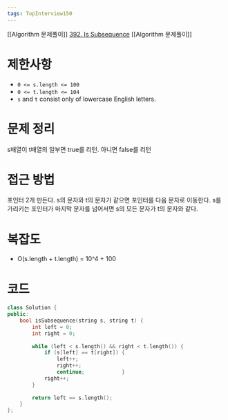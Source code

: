 ```yaml
---
tags: TopInterview150
---
```

[[Algorithm 문제풀이]] 
[392. Is Subsequence](https://leetcode.com/problems/is-subsequence/)
[[Algorithm 문제풀이]]
# 제한사항
- `0 <= s.length <= 100`
- `0 <= t.length <= 104`
- `s` and `t` consist only of lowercase English letters.
# 문제 정리
s배열이 t배열의 일부면 true를 리턴. 아니면 false를 리턴

# 접근 방법
포인터 2개 만든다.
s의 문자와 t의 문자가 같으면 포인터를 다음 문자로 이동한다.
s를 가리키는 포인터가 마지막 문자를 넘어서면 s의 모든 문자가 t의 문자와 같다.

# 복잡도
- O(s.length + t.length) = 10^4 + 100

# 코드
``` cpp
class Solution {  
public:  
    bool isSubsequence(string s, string t) {  
        int left = 0;  
        int right = 0;  
  
        while (left < s.length() && right < t.length()) {  
            if (s[left] == t[right]) {  
                left++;  
                right++;  
                continue;            }  
            right++;  
        }  
  
        return left == s.length();  
    }  
};
```

